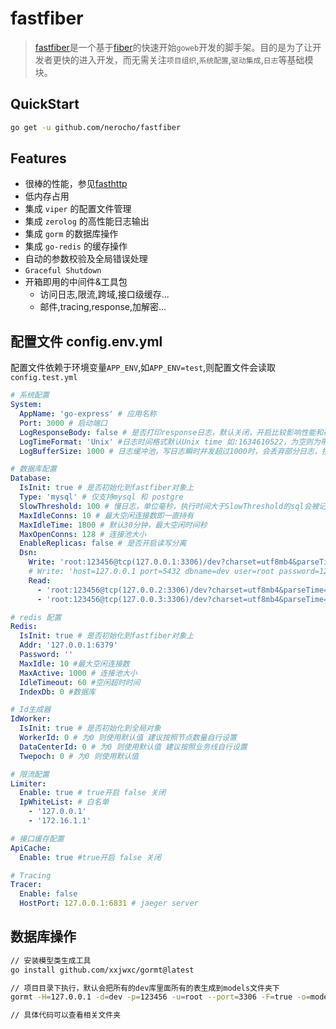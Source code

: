 # fastfiber

> [fastfiber](https://github.com/nerocho/fastfiber)是一个基于[fiber](https://github.com/gofiber/fiber)的快速开始`goweb`开发的脚手架。目的是为了让开发者更快的进入开发，而无需关注`项目组织`,`系统配置`,`驱动集成`,`日志`等基础模块。

## QuickStart

```bash
go get -u github.com/nerocho/fastfiber
```

## Features

- 很棒的性能，参见[fasthttp](https://github.com/valyala/fasthttp)
- 低内存占用
- 集成 `viper` 的配置文件管理
- 集成 `zerolog` 的高性能日志输出
- 集成 `gorm` 的数据库操作
- 集成 `go-redis` 的缓存操作
- 自动的参数校验及全局错误处理
- `Graceful Shutdown`
- 开箱即用的中间件&工具包
  - 访问日志,限流,跨域,接口级缓存...
  - 邮件,tracing,response,加解密...

## 配置文件 config.env.yml

配置文件依赖于环境变量`APP_ENV`,如`APP_ENV=test`,则配置文件会读取`config.test.yml`

```yaml
# 系统配置
System:
  AppName: 'go-express' # 应用名称
  Port: 3000 # 启动端口
  LogResponseBody: false # 是否打印response日志，默认关闭，开启比较影响性能和存储，比如返回给前端数据很大时，记录日志消耗会比较大
  LogTimeFormat: 'Unix' #日志时间格式默认Unix time 如:1634610522，为空则为带时区的时间如2021-10-19T10:25:11+08:00，建议不要改默认配置，时间戳性能更好
  LogBufferSize: 1000 # 日志缓冲池，写日志瞬时并发超过1000时，会丢弃部分日志，按需可以适当调高

# 数据库配置
Database:
  IsInit: true # 是否初始化到fastfiber对象上
  Type: 'mysql' # 仅支持mysql 和 postgre
  SlowThreshold: 100 # 慢日志，单位毫秒，执行时间大于SlowThreshold的sql会被记录到日志中
  MaxIdleConns: 10 # 最大空闲连接数即一直持有
  MaxIdleTime: 1800 # 默认30分钟，最大空闲时间秒
  MaxOpenConns: 128 # 连接池大小
  EnableReplicas: false # 是否开启读写分离
  Dsn:
    Write: 'root:123456@tcp(127.0.0.1:3306)/dev?charset=utf8mb4&parseTime=True&loc=Local' # mysql
    # Write: 'host=127.0.0.1 port=5432 dbname=dev user=root password=123456 sslmode=disable TimeZone=Asia/Shanghai' # postgre
    Read:
      - 'root:123456@tcp(127.0.0.2:3306)/dev?charset=utf8mb4&parseTime=True&loc=Local'
      - 'root:123456@tcp(127.0.0.3:3306)/dev?charset=utf8mb4&parseTime=True&loc=Local'

# redis 配置
Redis:
  IsInit: true # 是否初始化到fastfiber对象上
  Addr: '127.0.0.1:6379'
  Password: ''
  MaxIdle: 10 #最大空闲连接数
  MaxActive: 1000 # 连接池大小
  IdleTimeout: 60 #空闲超时时间
  IndexDb: 0 #数据库

# Id生成器
IdWorker:
  IsInit: true # 是否初始化到全局对象
  WorkerId: 0 # 为0 则使用默认值 建议按照节点数量自行设置
  DataCenterId: 0 # 为0 则使用默认值 建议按照业务线自行设置
  Twepoch: 0 # 为0 则使用默认值

# 限流配置
Limiter:
  Enable: true # true开启 false 关闭
  IpWhiteList: # 白名单
    - '127.0.0.1'
    - '172.16.1.1'

# 接口缓存配置
ApiCache:
  Enable: true #true开启 false 关闭

# Tracing
Tracer:
  Enable: false
  HostPort: 127.0.0.1:6831 # jaeger server
```

## 数据库操作

```bash
// 安装模型类生成工具
go install github.com/xxjwxc/gormt@latest

// 项目目录下执行，默认会把所有的dev库里面所有的表生成到models文件夹下
gormt -H=127.0.0.1 -d=dev -p=123456 -u=root --port=3306 -F=true -o=models

// 具体代码可以查看相关文件夹
```
